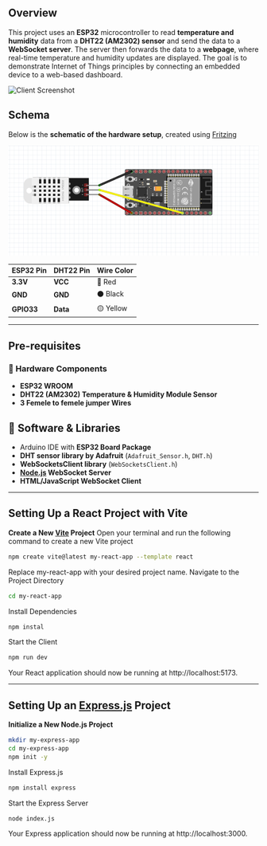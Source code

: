 ## Overview
This project uses an **ESP32** microcontroller to read **temperature and humidity** data from a **DHT22 (AM2302) sensor** and send the data to a **WebSocket server**. The server then forwards the data to a **webpage**, where real-time temperature and humidity updates are displayed.
The goal is to demonstrate Internet of Things principles by connecting an embedded device to a web-based dashboard.

![Client Screenshot](client.png)

## Schema
Below is the **schematic of the hardware setup**, created using [Fritzing](https://fritzing.org/)

![Schematic Diagram](Schema.png)

   | **ESP32 Pin** | **DHT22 Pin** | **Wire Color** |
   |--------------|--------------|---------------|
   | **3.3V**     | **VCC**      | 🔴 Red |
   | **GND**      | **GND**      | ⚫ Black |
   | **GPIO33**   | **Data**     | 🟡 Yellow |
   
---
## Pre-requisites
### **🔹 Hardware Components**
   -  **ESP32 WROOM**
   -  **DHT22 (AM2302) Temperature & Humidity Module Sensor**
   -  **3 Femele to femele jumper Wires**


## **🔹 Software & Libraries**
   - Arduino IDE with **ESP32 Board Package**
   - **DHT sensor library by Adafruit** (`Adafruit_Sensor.h`, `DHT.h`)
   - **WebSocketsClient library** (`WebSocketsClient.h`)
   - **[Node.js](https://nodejs.org/) WebSocket Server**
   - **HTML/JavaScript WebSocket Client**

---
## Setting Up a React Project with Vite
   **Create a New [Vite](https://vite.dev/) Project**
   Open your terminal and run the following command to create a new Vite project
   ```bash
   npm create vite@latest my-react-app --template react
   ```
   Replace my-react-app with your desired project name.
   Navigate to the Project Directory
   ```bash
   cd my-react-app
   ```
   Install Dependencies
   ```bash
   npm instal
   ```
   Start the Client
   ```bash
   npm run dev
   ```
   Your React application should now be running at http://localhost:5173.
   
---   
## Setting Up an [Express.js](https://expressjs.com/) Project
   **Initialize a New Node.js Project**
   ```bash
   mkdir my-express-app
   cd my-express-app
   npm init -y
   ```
   Install Express.js
   ```bash
   npm install express
   ```
   Start the Express Server
   ```bash
   node index.js
   ```
   Your Express application should now be running at http://localhost:3000.


